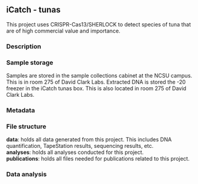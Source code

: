 ## iCatch - tunas

This project uses CRISPR-Cas13/SHERLOCK to detect species of tuna that are of high commercial value and importance. 

### Description

### Sample storage

Samples are stored in the sample collections cabinet at the NCSU campus. This is in room 275 of David Clark Labs. Extracted DNA is stored the -20 freezer in the iCatch tunas box. This is also located in room 275 of David Clark Labs.

### Metadata

### File structure

**data**: holds all data generated from this project. This includes DNA quantification, TapeStation results, sequencing results, etc. \
**analyses**: holds all analyses conducted for this project. \
**publications**: holds all files needed for publications related to this project.

### Data analysis

